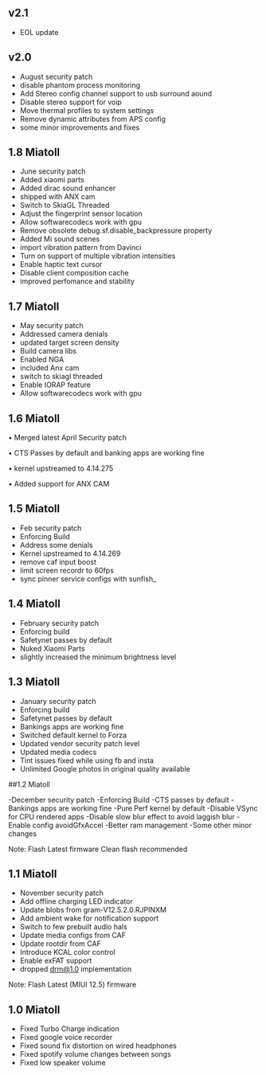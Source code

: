 ## v2.1
- EOL update

## v2.0
- August security patch
- disable phantom process monitoring
- Add Stereo config channel support to usb surround aound
- Disable stereo support for voip
- Move thermal profiles to system settings
- Remove dynamic attributes from APS config
- some minor improvements and fixes

## 1.8 Miatoll

- June security patch
- Added xiaomi parts
- Added dirac sound enhancer
- shipped with ANX cam
- Switch to SkiaGL Threaded
- Adjust the fingerprint sensor location
- Allow softwarecodecs work with gpu
- Remove obsolete debug.sf.disable_backpressure property
- Added Mi sound scenes
- import vibration pattern from Davinci
- Turn on support of multiple vibration intensities
- Enable haptic text cursor
- Disable client composition cache
- improved perfomance and stability



## 1.7 Miatoll

 - May security patch
 - Addressed camera denials
 - updated target screen density
 - Build camera libs
 - Enabled NGA
 - included Anx cam
 - switch to skiagl threaded
 - Enable IORAP feature
 - Allow softwarecodecs work with gpu


## 1.6 Miatoll

• Merged latest April Security patch

• CTS Passes by default and banking apps are working fine

• kernel upstreamed to 4.14.275

• Added support for ANX CAM




## 1.5 Miatoll
- Feb security patch
- Enforcing Build
- Address some denials
- Kernel upstreamed to 4.14.269
- remove caf input boost
- limit screen recordr to 60fps
- sync pinner service configs with sunfish_


## 1.4 Miatoll
- February security patch
- Enforcing build
- Safetynet passes by default
- Nuked Xiaomi Parts
- slightly increased the minimum brightness level



## 1.3 Miatoll

- January security patch
- Enforcing build
- Safetynet passes by default
- Bankings apps are working fine
- Switched default kernel to Forza
- Updated vendor security patch level
- Updated media codecs
- Tint issues fixed while using fb and insta
- Unlimited Google photos in original quality available



##1.2 Miatoll

-December security patch
-Enforcing Build
-CTS passes by default
-Bankings apps are working fine
-Pure Perf kernel by default
-Disable VSync for CPU rendered apps
-Disable slow blur effect to avoid laggish blur
-Enable config avoidGfxAccel 
-Better ram management
-Some other minor changes

Note:
Flash Latest firmware
Clean flash recommended

## 1.1 Miatoll

- November security patch
- Add offline charging LED indicator
- Update blobs from gram-V12.5.2.0.RJPINXM
- Add ambient wake for notification support
- Switch to few prebuilt audio hals
- Update media configs from CAF
- Update rootdir from CAF
- Introduce KCAL color control
- Enable exFAT support
- dropped drm@1.0 implementation

Note:
Flash Latest (MIUI 12.5) firmware

## 1.0 Miatoll

- Fixed Turbo Charge indication
- Fixed google voice recorder
- Fixed sound fix distortion on wired headphones
- Fixed spotify volume changes between songs
- Fixed low speaker volume
